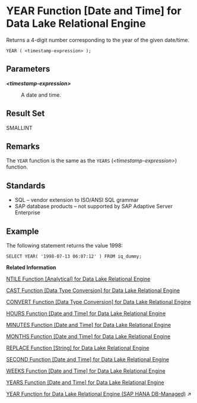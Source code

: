 <!-- loioa591eb9d84f210159e35a75b4b036a0d -->

# YEAR Function \[Date and Time\] for Data Lake Relational Engine

Returns a 4-digit number corresponding to the year of the given date/time.



```
YEAR ( <timestamp-expression> );
```



<a name="loioa591eb9d84f210159e35a75b4b036a0d__YEAR_parm1"/>

## Parameters


<dl>
<dt><b>

*<timestamp-expression\>*

</b></dt>
<dd>

A date and time.



</dd>
</dl>



<a name="loioa591eb9d84f210159e35a75b4b036a0d__YEAR_returns1"/>

## Result Set

SMALLINT



<a name="loioa591eb9d84f210159e35a75b4b036a0d__YEAR_remarks1"/>

## Remarks

The `YEAR` function is the same as the `YEARS` \(*<timestamp-expression\>*\) function.



<a name="loioa591eb9d84f210159e35a75b4b036a0d__YEAR_standards1"/>

## Standards

-   SQL – vendor extension to ISO/ANSI SQL grammar
-   SAP database products – not supported by SAP Adaptive Server Enterprise



<a name="loioa591eb9d84f210159e35a75b4b036a0d__YEAR_example1"/>

## Example

The following statement returns the value 1998:

```
SELECT YEAR( '1998-07-13 06:07:12' ) FROM iq_dummy;
```

**Related Information**  


[NTILE Function \[Analytical\] for Data Lake Relational Engine](ntile-function-analytical-for-data-lake-relational-engine-a5695f3.md "Distributes query results into a specified number of buckets and assigns the bucket number to each row in the bucket.")

[CAST Function \[Data Type Conversion\] for Data Lake Relational Engine](cast-function-data-type-conversion-for-data-lake-relational-engine-a53996d.md "Returns the value of an expression converted to a supplied data type.")

[CONVERT Function \[Data Type Conversion\] for Data Lake Relational Engine](convert-function-data-type-conversion-for-data-lake-relational-engine-a53f6ef.md "Returns an expression converted to a supplied data type.")

[HOURS Function \[Date and Time\] for Data Lake Relational Engine](hours-function-date-and-time-for-data-lake-relational-engine-a556e14.md "Returns the number of hours since an arbitrary starting date and time, the number of whole hours between two specified times, or adds the specified integer-expression number of hours to a time.")

[MINUTES Function \[Date and Time\] for Data Lake Relational Engine](minutes-function-date-and-time-for-data-lake-relational-engine-a5648d4.md "Returns the number of minutes since an arbitrary date and time, the number of whole minutes between two specified times, or adds the specified integer-expression number of minutes to a time.")

[MONTHS Function \[Date and Time\] for Data Lake Relational Engine](months-function-date-and-time-for-data-lake-relational-engine-a566ced.md "Returns the number of months since an arbitrary starting date/time or the number of months between two specified date/times, or adds the specified integer-expression number of months to a date/time.")

[REPLACE Function \[String\] for Data Lake Relational Engine](replace-function-string-for-data-lake-relational-engine-a579952.md "Replaces all occurrences of a substring with another substring.")

[SECOND Function \[Date and Time\] for Data Lake Relational Engine](second-function-date-and-time-for-data-lake-relational-engine-a57dc03.md "Returns a number from 0 to 59 corresponding to the second component of the given date/time value.")

[WEEKS Function \[Date and Time\] for Data Lake Relational Engine](weeks-function-date-and-time-for-data-lake-relational-engine-a590601.md "Returns the number of weeks since an arbitrary starting date/time, returns the number of weeks between two specified date/times, or adds the specified integer-expression number of weeks to a date/time.")

[YEARS Function \[Date and Time\] for Data Lake Relational Engine](years-function-date-and-time-for-data-lake-relational-engine-a5926bf.md "Returns a 4-digit number corresponding to the year of a given date/time, returns the number of years between two specified date/times, or adds the specified integer-expression number of years to a date/time.")

[YEAR Function for Data Lake Relational Engine (SAP HANA DB-Managed)](https://help.sap.com/viewer/a898e08b84f21015969fa437e89860c8/2023_4_QRC/en-US/54d4912c1eb74fccac5ded7c6fc9fa8d.html "Returns a 4-digit number corresponding to the year of the given date/time.") :arrow_upper_right:

